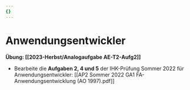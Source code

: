 ```yaml
---
{}
---
```

# Anwendungsentwickler

**Übung: [[2023-Herbst/Analogaufgabe AE-T2-Aufg2]]**

* Bearbeite die **Aufgaben 2, 4 und 5** der IHK-Prüfung Sommer 2022 für Anwendungsentwickler:
	[[AP2 Sommer 2022 GA1 FA-Anwendungsentwicklung (AO 1997).pdf]]